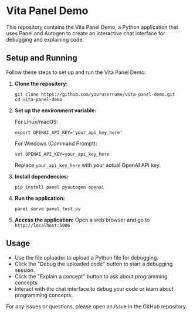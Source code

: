 # Vita Panel Demo

This repository contains the Vita Panel Demo, a Python application that uses Panel and Autogen to create an interactive chat interface for debugging and explaining code.

## Setup and Running

Follow these steps to set up and run the Vita Panel Demo:

1. **Clone the repository:**
   ```
   git clone https://github.com/yourusername/vita-panel-demo.git
   cd vita-panel-demo
   ```

2. **Set up the environment variable:**

   For Linux/macOS:
   ```
   export OPENAI_API_KEY='your_api_key_here'
   ```

   For Windows (Command Prompt):
   ```
   set OPENAI_API_KEY=your_api_key_here
   ```

   Replace `your_api_key_here` with your actual OpenAI API key.

3. **Install dependencies:**
   ```
   pip install panel pyautogen openai
   ```

4. **Run the application:**
   ```
   panel serve panel_test.py
   ```

5. **Access the application:**
   Open a web browser and go to `http://localhost:5006`

## Usage

- Use the file uploader to upload a Python file for debugging.
- Click the "Debug the uploaded code" button to start a debugging session.
- Click the "Explain a concept" button to ask about programming concepts.
- Interact with the chat interface to debug your code or learn about programming concepts.

For any issues or questions, please open an issue in the GitHub repository.

